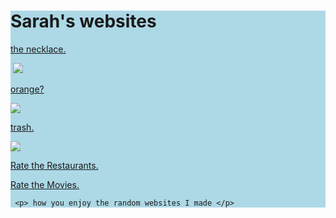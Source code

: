 <!DOCTYPE html>
<html>
<head>
<style>
.intro {
  background-color: lightblue;
}
</style>
</head>
<body>


<div class="intro">
  <h1> Sarah's websites </h1>
      <p><a href="file:///Users/sarah/Desktop/untitled%20folder%202/alma.html">the necklace.</a></p>

   <img src="">
   <img src="https://cdn.shopify.com/s/files/1/0173/6340/products/Untitleddesign-70_1024x1024.png?v=1602529558">
</html>
      <p><a href="file:///Users/sarah/Desktop/untitled%20folder%202/orange.html
">orange?</a></p>
      <img src="https://cdn.britannica.com/24/174524-050-A851D3F2/Oranges.jpg "> <p>
   <p><a href="file:///Users/sarah/Desktop/untitled%20folder%202/trash.html">trash.</a></p>
   <img src="https://easydrawingguides.com/wp-content/uploads/2020/08/Trash-Can-Step-10.png">
     <p><a href="file:///Users/sarah/Desktop/untitled%20folder%202/restaurants.html">Rate the Restaurants.</a></p>
      <p><a href="file:///Users/sarah/Desktop/untitled%20folder%202/movie.html">Rate the Movies.</a></p>

     <p> how you enjoy the random websites I made </p>
</html>






</body>

</html>

